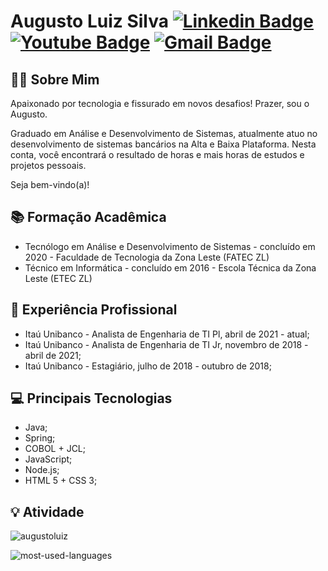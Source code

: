 # Augusto Luiz Silva [![Linkedin Badge](https://camo.githubusercontent.com/68afbdec6fe138a110fa07474ffdc7854a8a523357fcd46dd085827693dea40d/68747470733a2f2f696d672e736869656c64732e696f2f62616467652f2d4c696e6b6564496e2d626c75653f7374796c653d666c61742d737175617265266c6f676f3d4c696e6b6564696e266c6f676f436f6c6f723d7768697465266c696e6b3d68747470733a2f2f7777772e6c696e6b6564696e2e636f6d2f696e2f6c7569732d66656c6970652d3536323361383139372f)](https://www.linkedin.com/in/augusto-luiz-silva-0a22a751/)  [![Youtube Badge](https://camo.githubusercontent.com/667efda90e6b9bc59de36690359e4f5c38c4205e5abf299bfe3f627c61cfb0d2/68747470733a2f2f696d672e736869656c64732e696f2f62616467652f2d596f75747562652d4646303030303f7374796c653d666c61742d737175617265266c6162656c436f6c6f723d464630303030266c6f676f3d796f7574756265266c6f676f436f6c6f723d7768697465266c696e6b3d68747470733a2f2f7777772e796f75747562652e636f6d2f6368616e6e656c2f554352684b4b36567249536e4957504a6a597842504b6e412f766964656f73)](https://www.youtube.com/channel/UCekCgsNve7j9Qu6HCvQlDVw) [![Gmail Badge](https://camo.githubusercontent.com/bed0d1fd88a88471de5339fac0f794e58e89f90f30e98dc076e21b346a2af91e/68747470733a2f2f696d672e736869656c64732e696f2f62616467652f2d476d61696c2d6331343433383f7374796c653d666c61742d737175617265266c6f676f3d476d61696c266c6f676f436f6c6f723d7768697465266c696e6b3d6d61696c746f66656c6970656465762e746940676d61696c2e636f6d)](mailto:augusto.ls.12.08@gmail.com)


## 🙋‍♂️ **Sobre Mim**

Apaixonado por tecnologia e fissurado em novos desafios! Prazer, sou o Augusto. 

Graduado em Análise e Desenvolvimento de Sistemas, atualmente atuo no desenvolvimento de sistemas bancários na Alta e Baixa Plataforma. Nesta conta, você encontrará o resultado de horas e mais horas de estudos e projetos pessoais. 

Seja bem-vindo(a)!

## 📚 **Formação Acadêmica**
 - Tecnólogo em Análise e Desenvolvimento de Sistemas - concluído em 2020 - Faculdade de Tecnologia da Zona Leste (FATEC ZL)
 - Técnico em Informática - concluído em 2016 - Escola Técnica da Zona Leste (ETEC ZL)
 
## 💼 **Experiência Profissional**
- Itaú Unibanco - Analista de Engenharia de TI Pl, abril de 2021 - atual;
- Itaú Unibanco - Analista de Engenharia de TI Jr, novembro de 2018 - abril de 2021;
- Itaú Unibanco - Estagiário, julho de 2018 - outubro de 2018;

## 💻 **Principais Tecnologias**

 - Java;
 - Spring;
 - COBOL + JCL;
 - JavaScript;
 - Node.js;
 - HTML 5 + CSS 3;

## 💡 Atividade

![augustoluiz](https://github-readme-stats.vercel.app/api?username=augustoluiz&theme=dark&show_icons=true&count_private=true)

![most-used-languages](https://github-readme-stats.vercel.app/api/top-langs/?username=augustoluiz&layout=compact&theme=dark)
